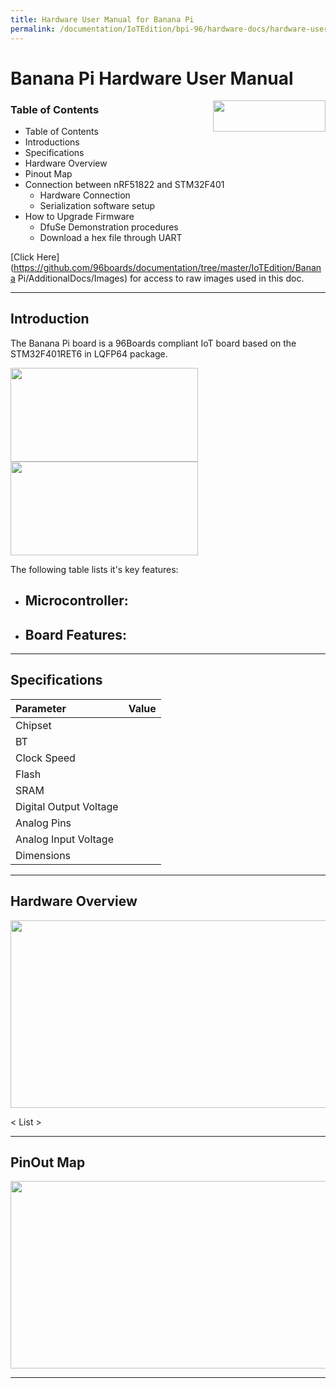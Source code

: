 ```yaml
---
title: Hardware User Manual for Banana Pi
permalink: /documentation/IoTEdition/bpi-96/hardware-docs/hardware-user-manual.md.html
---
```

# Banana Pi Hardware User Manual

<img src="https://github.com/96boards/documentation/blob/master/IoTEdition/Banana Pi/AdditionalDocs/Images/Logos/Seeed_Logo_White.png?raw=true" data-canonical-src="https://github.com/96boards/documentation/blob/master/IoTEdition/Banana Pi/AdditionalDocs/Images/Logos/Seeed_Logo_White.png?raw=true" width="180" height="50" align="right" />

### Table of Contents

- Table of Contents
- Introductions
- Specifications
- Hardware Overview
- Pinout Map
- Connection between nRF51822 and STM32F401
   - Hardware Connection
   - Serialization software setup
- How to Upgrade Firmware
   - DfuSe Demonstration procedures
   - Download a hex file through UART


[Click Here](https://github.com/96boards/documentation/tree/master/IoTEdition/Banana Pi/AdditionalDocs/Images) for access to raw images used in this doc.

***

## Introduction

The Banana Pi board is a 96Boards compliant IoT board based on the STM32F401RET6 in LQFP64 package.

<img src="" data-canonical-src="" width="300" height="150" />
<img src="" data-canonical-src="" width="300" height="150" />


The following table lists it's key features:

- **Microcontroller**:
   - 
- **Board Features**:
   - 

***

## Specifications

| Parameter                                     | Value                                              |
|:----------------------------------------------|:---------------------------------------------------|
| Chipset                                       |                                                    |
| BT                                            |                                                    |
| Clock Speed                                   |                                                    |
| Flash                                         |                                                    |
| SRAM                                          |                                                    |
| Digital Output Voltage                        |                                                    |
| Analog Pins                                   |                                                    |
| Analog Input Voltage                          |                                                    |
| Dimensions                                    |                                                    |

***

## Hardware Overview

<img src="" data-canonical-src="" width="600" height="300" />

< List >

***

## PinOut Map

<img src="" data-canonical-src="" width="600" height="300" />

***

